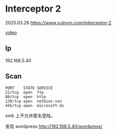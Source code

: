 # Interceptor 2

2025.03.26 https://www.vulnvm.com/interceptor-2

[video]()

## Ip

192.168.5.40

## Scan

```
PORT    STATE SERVICE
21/tcp  open  ftp
80/tcp  open  http
139/tcp open  netbios-ssn
445/tcp open  microsoft-ds
```

smb 上不允许匿名登陆。

发现 wordpress http://192.168.5.40/wordpress/
